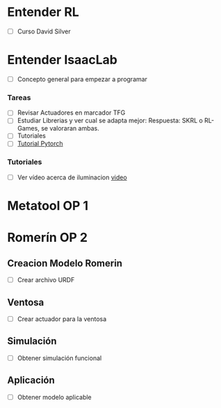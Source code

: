 # Entender RL
- [ ] Curso David Silver
# Entender IsaacLab
- [ ] Concepto general para empezar a programar
### Tareas
- [ ] Revisar Actuadores en marcador TFG
- [ ] Estudiar Librerias y ver cual se adapta mejor:
        Respuesta: SKRL o RL-Games, se valoraran ambas.
- [ ] Tutoriales
- [ ] [Tutorial Pytorch](https://pytorch.org/tutorials/beginner/basics/intro)
### Tutoriales
- [ ] Ver vídeo acerca de iluminacion [video](https://youtu.be/c7qyI8pZvF4?feature=shared)

# Metatool OP 1

# Romerín OP 2
## Creacion Modelo Romerin
- [ ] Crear archivo URDF
## Ventosa
- [ ] Crear actuador para la ventosa
## Simulación
- [ ] Obtener simulación funcional
## Aplicación
- [ ] Obtener modelo aplicable